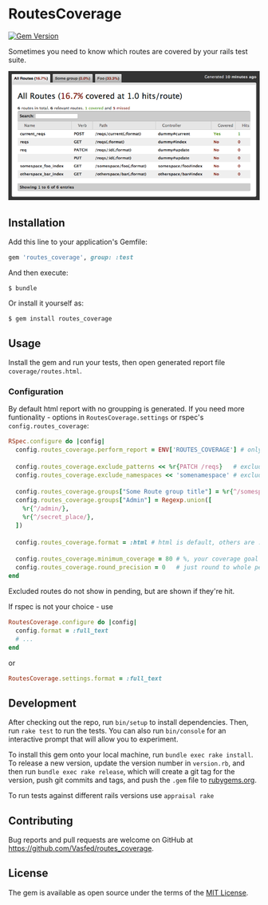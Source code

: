 # RoutesCoverage
[![Gem Version](https://badge.fury.io/rb/routes_coverage.svg)](https://badge.fury.io/rb/routes_coverage)


Sometimes you need to know which routes are covered by your rails test suite.

![Html output example](/assets/html_output_screenshot.png?raw=true "Html Output example")


## Installation

Add this line to your application's Gemfile:

```ruby
gem 'routes_coverage', group: :test
```

And then execute:

    $ bundle

Or install it yourself as:

    $ gem install routes_coverage

## Usage

Install the gem and run your tests, then open generated report file `coverage/routes.html`.


### Configuration

By default html report with no groupping is generated. If you need more funtionality - options in `RoutesCoverage.settings` or rspec's `config.routes_coverage`:

```ruby
RSpec.configure do |config|
  config.routes_coverage.perform_report = ENV['ROUTES_COVERAGE'] # only generate report if env var is set

  config.routes_coverage.exclude_patterns << %r{PATCH /reqs}   # excludes all requests matching regex
  config.routes_coverage.exclude_namespaces << 'somenamespace' # excludes /somenamespace/*

  config.routes_coverage.groups["Some Route group title"] = %r{^/somespace/}
  config.routes_coverage.groups["Admin"] = Regexp.union([
    %r{^/admin/},
    %r{^/secret_place/},
  ])

  config.routes_coverage.format = :html # html is default, others are :full_text and :summary_text, or your custom formatter class

  config.routes_coverage.minimum_coverage = 80 # %, your coverage goal
  config.routes_coverage.round_precision = 0   # just round to whole percents
end
```
Excluded routes do not show in pending, but are shown if they're hit.

If rspec is not your choice - use

```ruby
RoutesCoverage.configure do |config|
  config.format = :full_text
  # ...
end
```

or

```ruby
RoutesCoverage.settings.format = :full_text
```



## Development

After checking out the repo, run `bin/setup` to install dependencies. Then, run `rake test` to run the tests. You can also run `bin/console` for an interactive prompt that will allow you to experiment.

To install this gem onto your local machine, run `bundle exec rake install`. To release a new version, update the version number in `version.rb`, and then run `bundle exec rake release`, which will create a git tag for the version, push git commits and tags, and push the `.gem` file to [rubygems.org](https://rubygems.org).

To run tests against different rails versions use `appraisal rake`

## Contributing

Bug reports and pull requests are welcome on GitHub at https://github.com/Vasfed/routes_coverage.


## License

The gem is available as open source under the terms of the [MIT License](http://opensource.org/licenses/MIT).
